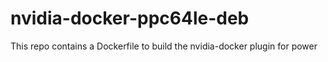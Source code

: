 # nvidia-docker-ppc64le-deb
This repo contains a Dockerfile to build the nvidia-docker plugin for power
